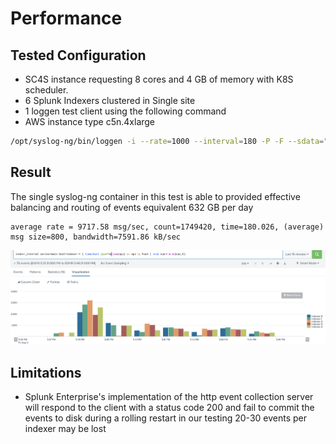 # Performance

## Tested Configuration

* SC4S instance requesting 8 cores and 4 GB of memory with K8S scheduler. 
* 6 Splunk Indexers clustered in Single site
* 1 loggen test client using the following command 
* AWS instance type c5n.4xlarge

```bash
/opt/syslog-ng/bin/loggen -i --rate=1000 --interval=180 -P -F --sdata="[test name=\"stress17\"]" -s 800 --active-connections=10 sc4s 514
```

## Result  

The single syslog-ng container in this test is able to provided effective balancing and routing of events equivalent 632 GB per day 

```
average rate = 9717.58 msg/sec, count=1749420, time=180.026, (average) msg size=800, bandwidth=7591.86 kB/sec

```

![Splunk Metrics](balanced.png "Events balanced across 5 indexers")

## Limitations

* Splunk Enterprise's implementation of the http event collection server will respond to the client with a status code 200 and fail to commit the events to disk during a rolling restart in our testing 20-30 events per indexer may be lost

